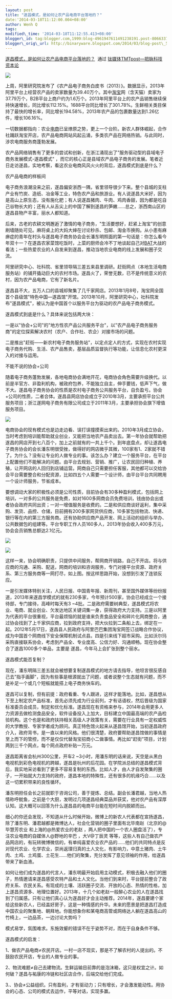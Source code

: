```yaml
--- 
layout: post 
title: "遂昌模式，是如何让农产品电商平台落地的？" 
date:'2014-03-18T11:12:00.004+08:00' 
author: Wenh Q
tags:
modified\_time: '2014-03-18T11:12:55.413+08:00' 
blogger\_id: tag:blogger.com,1999:blog-4961947611491238191.post-8066337107873653892
blogger\_orig\_url: http://binaryware.blogspot.com/2014/03/blog-post\_5716.html
---
```

[遂昌模式，是如何让农产品电商平台落地的？](http://www.tmtpost.com/99685.html)  通过
[钛媒体TMTpost—把脉科技资本论](http://www.tmtpost.com/)





![](https://images-blogger-opensocial.googleusercontent.com/gadgets/proxy?url=http%3A%2F%2Fwww.tmtpost.com%2Fwp-content%2Fuploads%2F2013%2F08%2F137687064841-400x191.jpg&container=blogger&gadget=a&rewriteMime=image%2F*)



上周，阿里研究院发布了《农产品电子商务白皮书（2013）》。数据显示，2013年阿里平台上经营农产品的卖家数量为39.40万个。其中[淘宝](http://www.tmtpost.com/tag/taobao)网（含天猫）卖家为37.79万个，B2B平台上商户约为1.6万个。2013年阿里平台上的农产品销售继续保持快速增长，同比增长112.15%。1688平台同比增长了301.78%。生鲜相关类目保持了最快的增长率，同比增长194.58%，2013年农产品的包裹数量达到1.26亿件，增长106.16%。



一切数据都指向：农业[电商](http://www.tmtpost.com/tag/electronic%EF%BC%8Dbusiness)已呈燎原之势，更上一个台阶。新农人群体崛起，合作社踊跃淘宝开店，农产品电商网站风起云涌，多类农产品在网络热销。与此同时，涉农电商服务商蓬勃发展。



农产品网络销售有了更多的尝试和创新，在浙江涌现出了"服务驱动型的县域电子商务发展模式-遂昌模式"
，而它的核心正是县域农产品电子商务的发展。笔者近日走访遂昌，实地考察，看这农业电商风风火火的背后，遂昌模式到底是什么？







农产品电商的样板间



电子商务浪潮没来之前，遂昌偏安浙西一隅，省里领导很少下来。整个县城的支柱产业有竹炭、造纸、冶金等工业，特色农产品和旅游业。有人说遂昌大米好，因为是高山上原生态，没有施化肥；有人说遂昌猪肉、牛肉、鸡肉香甜，因为都是吃自己谷物长大的；还有人从舌尖上的中国了解到遂昌的笋嫩……总之，浙西南山区的遂昌县物产丰富，丽水人都知道。



后来，古老的农耕文明邂逅了激情的电子商务，"生活要想好，赶紧上淘宝"的创意刷墙随处可见。麻将桌上的大妈大婶在讨论秒杀、包邮、淘金币换购。从小患有麻痹症的青年在村头与遂昌电子商务协会会长潘东明照面的第一句话是：你怎么看今年双十一？在遂昌农家菜馆吃饭时，上菜的厨师会冷不丁地谈起自己对[BAT](http://www.tmtpost.com/55921.html)大战的看法；一些热爱农业的人自发来到遂昌，推动当地农业电商的线上发展和圈子交流。



阿里研究中心、社科院、省里领导隔三差五来县里调研。赶街网点（本地生活电商服务站）的铺开撬动巨大的农村市场。遂昌火了，荣誉无数，已不是传统意义的农村，因为农产品电商，它有了新名片。



遂昌县不大，五万人口的县城却聚集了几千家网店。2013年1月8号，淘宝网全国首个县级馆"特色中国—遂昌馆"开馆。2013年10月，阿里研究中心，社科院发布"遂昌模式"，被认为是中国首个以服务平台为驱动的农产品电子商务模式。



遂昌模式到底是什么？具体来说包括两大块：





一是以"协会+公司"的"地方性农产品公共服务平台"，以"农产品电子商务服务商"的定位探索解决农村（农户、合作社、农企）对接市场的问题。



二是推出"赶街——新农村电子商务服务站"，以定点定人的方式，实现在农村实现电子商务代购、生活、农产品售卖，基层品质监督执行等功能，让信息化农村更深入的对接与运用。







不能不说的协会+公司



随着电子商务蓬勃发展，各地电商协会满地开花，电商协会角色需要升级换代。以前是半官方、非盈利机构，被政府包养，不能独立自主，伸手要钱，低声下气，做不大。遂昌电子商务协会的性质是农村电子商务公共服务平台，自负盈亏。协会+公司的性质，二者合体。遂昌县网店协会成立于2010年3月，主要承担平台公共服务项目；浙江遂网电子商务有限公司成立于2011年3月，主要承担协会旗下增值服务项目。



![](https://images-blogger-opensocial.googleusercontent.com/gadgets/proxy?url=http%3A%2F%2Fwww.tmtpost.com%2Fwp-content%2Fuploads%2F2014%2F03%2F139510182645.jpg&container=blogger&gadget=a&rewriteMime=image%2F*)



电商协会的现有模式也是边走边看、误打误撞摸索出来的。2010年3月成立协会，当时考虑到培训能帮助就业创业，又能把当地农产品卖出去。第一年协会就帮助把遂昌的网店开到七八百个，加上之前就有的一共上千个。到年底盘点，却让遂昌电子商务协会的会长潘东明很受挫，做得好的网店微乎其微，100家有1、2家就不错了。为什么？没有让专业的人做专业的事。该怎么办？建立一个服务平台，在平台上配置他们不能解决的问题。由平台去规划、营销、推广，让农民回归种植、养殖，让开网店的人回归到店铺运营。网商自己只需要担任客服，其他都可以交给协会平台需要整合和分配资源，比如四五个人需要一个设计师，由平台平台共同聘用一个设计师服务，节省成本。



要想调动大家的积极性必须是公司性质，目前协会有30多种盈利模式，包括网上培训，一对多的公共服务是免费，如对1600多网商会员免费培训，钱由协会出或者协会政府共同出资；一对一增值服务是收费的。二是和供应商谈好返利，集中采购、发货、品控、仓储，目前拥有200多家网货供应商，10多家包括物流、快递、银行等在内的第三方服务商。还有协助供应商产品开发、网上活动的组织与举办、公共数据包的组建等。平台专职工作人员160多人，2013年协会收入400多万元，协会会员销售总额达2.1亿元。



![](https://images-blogger-opensocial.googleusercontent.com/gadgets/proxy?url=http%3A%2F%2Fwww.tmtpost.com%2Fwp-content%2Fuploads%2F2014%2F03%2F13951018567.jpg&container=blogger&gadget=a&rewriteMime=image%2F*)







![](https://images-blogger-opensocial.googleusercontent.com/gadgets/proxy?url=http%3A%2F%2Fwww.tmtpost.com%2Fwp-content%2Fuploads%2F2014%2F03%2F139510188196.jpg&container=blogger&gadget=a&rewriteMime=image%2F*)











这样一来，协会明确职责，只提供中间服务，帮网商开销路，自己不开店。将与供应商的沟通、采购、配送，网商的培训和咨询服务，专门对接平台资源、政府关系、第三方服务商等一网打尽，如上图。按这样思路开始，没想到引发了连锁反应。



一是引发媒体特别关注，人民日报、中国青年报、新周刊，甚至国外媒体等纷纷报道，2013年来遂昌学模式的就有230多家，今年预计500家，协会已经成立一个接待部，专门接待，高峰时每天有3
~4批。二是政府需要树典型，遂昌模式将农业、电商、就业创业、欠发达地区关键词集一身，获得政府大力支持。三是以阿里为代表的平台很重视，平台最烦恼的就是谁来负责食品安全和碎片化网商整合，通过协会找到了上千家供应商，拉到政府支持，把大伙拉到二条船上去，绑定在一起。2012年5月17日，遂昌县人民政府与阿里巴巴集团淘宝网签订战略合作协议，成为中国首个网商线下安全保障机制试点县。四是引来线下超市采购。比如沃尔玛采购直接联系协会，考虑到产品全、专业度高、公信力好、沟通顺畅。现在协会整合了遂昌1000多个单品，主要是
遂昌，今年马上会扩张到整个丽水。







遂昌模式能否复制？



现在，潘东明隔三差五就会被想要复制遂昌模式的地方请去指导，他坦言很反感自己去"指手画脚"，因为有些事是根源就出了问题，或者说整个生态就有问题，而不是补足一个或几个短板就能搭上电子商务快车的。



遂昌可以复制，但有前提：政府看重、专人跟进，这样才能落地。比如，遂昌想从下至上制定农产品标准，首先必须先成为行业前列，才有话语权，然后晋级为国家标准委员会成员，制定和优化标准。遂昌现在有资格来参与，2014年会用更多人力资源去做检测食品安全，软件设备投入上加大，目标建立中国最高端的农产品检验机构。这个也是和政府扶持相关高级人才政策有关，需要在行业具有一定权威性的大学教授、专家学者成为顾问。真正特色馆火起来从遂昌馆开始，当初遂昌政府介入，政府背书，是一直以来的风格。他们很清楚，政府要帮助遂昌馆做的事情是至上而下的管控，而不是仅仅代替淘宝招商小二做事情。再比如"赶街"项目，计划两到三千个网点，每个网点政府补贴一万元。



遂昌距离省会杭州300公里，开车2
~3小时，用潘东明的话来说，天空是从黑白电视机到彩色电视机的跨越，遂昌是杭州的后花园。在学院派总结的遂昌模式背后，我实地采访看到了更多不容易复制的东西。比如人才，由人才自发聚集的圈子，一开始就大力支持的政府，遂昌本地的特殊性，还有很多的机缘巧合……以及这一切累积带来的良性循环。



潘东明担任会长之前就职于咨询公司，善于提炼、总结。副会长潘君越，当地人热情称呼鱿鱼，之前是个大厨，发明过几项遂昌经典菜品并获奖，他对农产品有深厚认知。这大概可以回答为什么遂昌县的电商平台能在短时间内脱颖而出。



细心的你还会发现，不知道从什么时候开始，微博上的新农人代表都在宣扬遂昌，除了潘东明、潘君越都是微博达人，社会化营销的圈子里面有北毕南赵（北京的@毕慧芳农业
和上海的@热爱农业的老赵
，两人把中国的一个农人圈盘活了），专注农业电商的自媒体人@野地的辛巴
，大V@丁辰灵
等等，这些人有自己做农产品网店的，有玩转微博微信的，有单纯喜爱农业农产品的……他们的共同特点是反对现代农业、化学农业，崇尚返璞归真的土人文化，有影响力，中意土猪肉、土牛肉、土鸡、土鸡蛋、土花生……他们的聚集，充分发挥了意见领袖的作用，给遂昌带来了新血液。



如何让他们成为遂昌的代言人，潘东明最开始启用主动模式，积极去融入他们的圈子，热情邀请来遂昌感受农特产品和土人文化。当他们到来时，平台提前整合了政府关系、农民关系。有现成的土壤、活跃圈子交流、开放的心态、热情的性格，加上遂昌资源多、地理位置好。2013年，十几个如老赵一般醉心农业的人在遂昌找到了归属感。只有让他们真心认为遂昌好才会主动推荐。2014年，遂昌要建个家给这些新农人，已经盖好房子，这是一种情感的升华。未来的愿景是把遂昌打造成中国农业的聚集地、朝拜地。你能想象你和某电商高管或网络达人躺在遂昌高山的竹椅上，一边品茶，一边讨论大势吗？



模式易学，氛围难求。东施效颦的错误不在于姿势不对，而在于自身条件不够。



遂昌模式的启发：



1、做农产品电商≠农民开店。一村一店不现实，那是不了解农村的人提出的。不鼓励农民开店，专业的人做专业的事。



2、物流难题≠自己去建物流。生鲜运输目前靠的是泡沫箱，这只是权宜之计。如何破？遂昌与祐康的冷链和社区店合作，后端交给他们完成。



3.、协会≠公益组织。只有盈利，才有驱动力；只有增长，才会激发能动性。用协会的心态、公司的模式去运作，平等对话，实现多赢。
